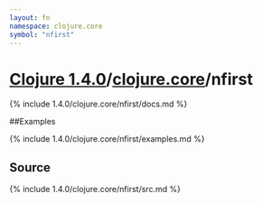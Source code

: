 ```yaml
---
layout: fn
namespace: clojure.core
symbol: "nfirst"
---
```


# [Clojure 1.4.0](../../)/[clojure.core](../)/nfirst

{% include 1.4.0/clojure.core/nfirst/docs.md %}

##Examples

{% include 1.4.0/clojure.core/nfirst/examples.md %}
## Source
{% include 1.4.0/clojure.core/nfirst/src.md %}


